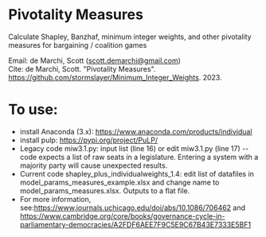 # Pivotality Measures
Calculate Shapley, Banzhaf, minimum integer weights, and other pivotality measures for bargaining / coalition games

Email: de Marchi, Scott (scott.demarchi@gmail.com)  
Cite: de Marchi, Scott. "Pivotality Measures". https://github.com/stormslayer/Minimum_Integer_Weights. 2023.  

# To use:
* install Anaconda (3.x): https://www.anaconda.com/products/individual
* install pulp: https://pypi.org/project/PuLP/
* Legacy code miw3.1.py: input list (line 16) or edit miw3.1.py (line 17) -- code expects a list of raw seats in a legislature.  Entering a system with a majority party will cause unexpected results.
* Current code shapley_plus_individualweights_1.4: edit list of datafiles in model_params_measures_example.xlsx and change name to model_params_measures.xlsx.  Outputs to a flat file. 
* For more information, see:https://www.journals.uchicago.edu/doi/abs/10.1086/706462 and https://www.cambridge.org/core/books/governance-cycle-in-parliamentary-democracies/A2FDF6AEE7F9C5E9C67B43E7333E5BF1

